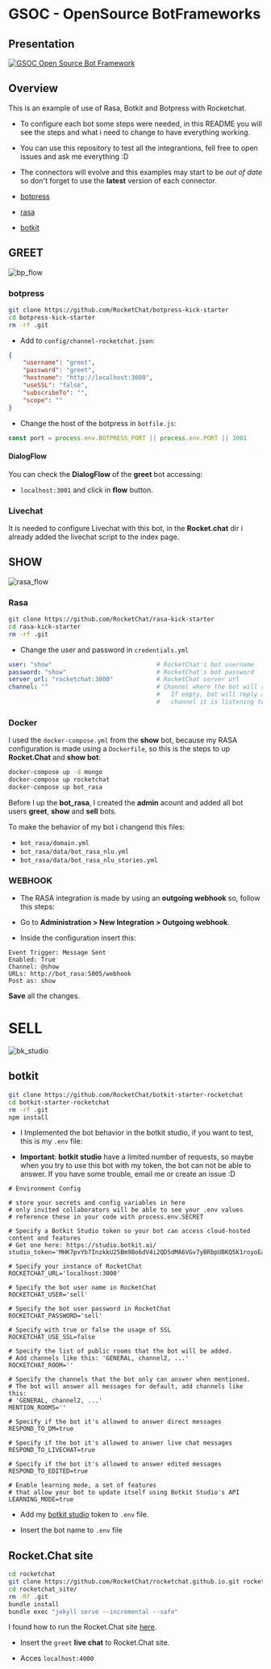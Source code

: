 # GSOC - OpenSource BotFrameworks

## Presentation

[![GSOC Open Source Bot Framework](https://img.youtube.com/vi/kuDlwnlX67k/0.jpg)](https://www.youtube.com/watch?v=kuDlwnlX67k)

## Overview
This is an example of use of Rasa, Botkit and Botpress with Rocketchat.

* To configure each bot some steps were needed, in this README you will see
the steps and what i need to change to have everything working.

* You can use this repository to test all the integrantions, fell free to 
open issues and ask me everything :D

* The connectors will evolve and this examples may start to be *out of date*
so don't forget to use the **latest** version of each connector.

* [botpress](https://github.com/RocketChat/botkit-rocketchat-connector)
* [rasa](https://github.com/RocketChat/botpress-channel-rocketchat)
* [botkit](https://github.com/RocketChat/rasa_core)

## GREET
![bp_flow](https://github.com/arthurTemporim/gsoc-rocketchat/wiki/images/bp_flow.png)

### botpress
```sh
git clone https://github.com/RocketChat/botpress-kick-starter
cd botpress-kick-starter
rm -rf .git
```

* Add to `config/channel-rocketchat.json`:

```json
{
    "username": "greet",
    "password": "greet",
    "hostname": "http://localhost:3000",
    "useSSL": "false",
    "subscribeTo": "",
    "scope": ""
}
```

* Change the host of the botpress in `botfile.js`:

```js
const port = process.env.BOTPRESS_PORT || process.env.PORT || 3001
```

#### DialogFlow

You can check the **DialogFlow** of the **greet** bot accessing:

* `localhost:3001` and click in **flow** button.

### Livechat

It is needed to configure Livechat with this bot, in the **Rocket.chat** dir
i already added the livechat script to the index page.

## SHOW

![rasa_flow](https://github.com/arthurTemporim/gsoc-rocketchat/wiki/images/rasa_flow.png)

### Rasa
```sh
git clone https://github.com/RocketChat/rasa-kick-starter
cd rasa-kick-starter
rm -rf .git
```

* Change the user and password in `credentials.yml`

```yml
user: "show"                             # RocketChat's bot username
password: "show"                         # RocketChat's bot password
server_url: "rocketchat:3000"            # RocketChat server url
channel: ""                              # Channel where the bot will reply.
                                         #   If empty, bot will reply at the
                                         #   channel it is listening to.
```
### Docker

I used the `docker-compose.yml` from the **show** bot, because my RASA
configuration is made using a `Dockerfile`, so this is the steps to up
**Rocket.Chat** and **show bot**:

```sh
docker-compose up -d mongo
docker-compose up rocketchat
docker-compose up bot_rasa
```

Before I up the **bot_rasa**, I created the **admin** acount and added
all bot users **greet**, **show** and  **sell** bots.

To make the behavior of my bot i changend this files:

* `bot_rasa/domain.yml`
* `bot_rasa/data/bot_rasa_nlu.yml`
* `bot_rasa/data/bot_rasa_nlu_stories.yml`

### WEBHOOK

* The RASA integration is made by using an **outgoing webhook** so, follow
this steps:

* Go to **Administration > New Integration > Outgoing webhook**.

* Inside the configuration insert this:

```
Event Trigger: Message Sent
Enabled: True
Channel: @show
URLs: http://bot_rasa:5005/webhook
Post as: show
```

**Save** all the changes.

# SELL

![bk_studio](https://github.com/arthurTemporim/gsoc-rocketchat/wiki/images/bk_studio.png)

## botkit
```sh
git clone https://github.com/RocketChat/botkit-starter-rocketchat
cd botkit-starter-rocketchat
rm -rf .git
npm install
```

* I Implemented the bot behavior in the botkit studio, if you want to test,
this is my `.env` file:

* **Important**: **botkit studio** have a limited number of requests, so
maybe when you try to use this bot with my token, the bot can not be 
able to answer. If you have some trouble, email me or create an issue :D

```
# Environment Config

# store your secrets and config variables in here
# only invited collaborators will be able to see your .env values
# reference these in your code with process.env.SECRET

# Specify a Botkit Studio token so your bot can access cloud-hosted content and features
# Get one here: https://studio.botkit.ai/
studio_token='MHK7pvYb7InzkkU25Bm9Bo6dV4i2QD5dMA6VGv7yBRbpUBKQ5K1royoEaUgIP0FQ'

# Specify your instance of RocketChat
ROCKETCHAT_URL='localhost:3000'

# Specify the bot user name in RocketChat
ROCKETCHAT_USER='sell'

# Specify the bot user password in RocketChat
ROCKETCHAT_PASSWORD='sell'

# Specify with true or false the usage of SSL
ROCKETCHAT_USE_SSL=false

# Specify the list of public rooms that the bot will be added.
# Add channels like this: 'GENERAL, channel2, ...'
ROCKETCHAT_ROOM=''

# Specify the channels that the bot only can answer when mentioned.
# The bot will answer all messages for default, add channels like this:
# 'GENERAL, channel2, ...'
MENTION_ROOMS=''

# Specify if the bot it's allowed to answer direct messages
RESPOND_TO_DM=true

# Specify if the bot it's allowed to answer live chat messages
RESPOND_TO_LIVECHAT=true

# Specify if the bot it's allowed to answer edited messages
RESPOND_TO_EDITED=true

# Enable learning mode, a set of features
# that allow your bot to update itself using Botkit Studio's API
LEARNING_MODE=true

```

* Add my [botkit studio](https://studio.botkit.ai) token to `.env` file.

* Insert the bot name to `.env` file

## Rocket.Chat site
```sh
cd rocketchat
git clone https://github.com/RocketChat/rocketchat.github.io.git rocketchat_site
cd rocketchat_site/
rm -Rf .git
bundle install
bundle exec "jekyll serve --incremental --safe"
```

I found how to run the Rocket.Chat site [here](https://github.com/RocketChat/rocketchat.github.io/blob/master/CONTRIBUTING.md).

* Insert the `greet` **live chat** to Rocket.Chat site.

* Acces `localhost:4000`
